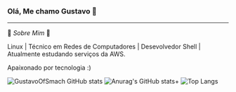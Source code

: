 ### Olá, Me chamo Gustavo 👋
<hr>

💬 _Sobre Mim_ 🙂

Linux | Técnico em Redes de Computadores | Desevolvedor Shell | Atualmente estudando serviços da AWS.

Apaixonado por tecnologia :)

![GustavoOfSmach GitHub stats](https://github-readme-stats.vercel.app/api?username=gustavoofsmach&rank_icon=github&theme=transparent) 
![Anurag's GitHub stats](https://github-readme-stats.vercel.app/api?username=anuraghazra\&rank_icon=github)+
![Top Langs](https://github-readme-stats.vercel.app/api/top-langs/?username=gustavoofsmach&show_icons=true&theme=transparent)
